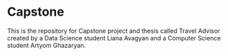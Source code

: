 # Capstone
This is the repository for Capstone project and thesis called Travel Advisor created by a Data Science student Liana Avagyan and a Computer Science student Artyom Ghazaryan.
